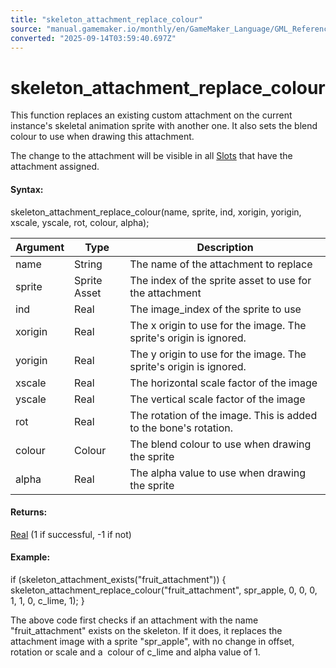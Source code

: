 ```yaml
---
title: "skeleton_attachment_replace_colour"
source: "manual.gamemaker.io/monthly/en/GameMaker_Language/GML_Reference/Asset_Management/Sprites/Skeletal_Animation/Attachments/skeleton_attachment_replace_colour.htm"
converted: "2025-09-14T03:59:40.697Z"
---
```


# skeleton\_attachment\_replace\_colour

This function replaces an existing custom attachment on the current instance's skeletal animation sprite with another one. It also sets the blend colour to use when drawing this attachment.

The change to the attachment will be visible in all [Slots](../Slots/Slots.md) that have the attachment assigned.

#### Syntax:

skeleton\_attachment\_replace\_colour(name, sprite, ind, xorigin, yorigin, xscale, yscale, rot, colour, alpha);

| Argument | Type | Description |
| --- | --- | --- |
| name | String | The name of the attachment to replace |
| sprite | Sprite Asset | The index of the sprite asset to use for the attachment |
| ind | Real | The image_index of the sprite to use |
| xorigin | Real | The x origin to use for the image. The sprite's origin is ignored. |
| yorigin | Real | The y origin to use for the image. The sprite's origin is ignored. |
| xscale | Real | The horizontal scale factor of the image |
| yscale | Real | The vertical scale factor of the image |
| rot | Real | The rotation of the image. This is added to the bone's rotation. |
| colour | Colour | The blend colour to use when drawing the sprite |
| alpha | Real | The alpha value to use when drawing the sprite |

#### Returns:

[Real](../../../../../../../../../GameMaker_Language/GML_Overview/Data_Types.md) (1 if successful, -1 if not)

#### Example:

if (skeleton\_attachment\_exists("fruit\_attachment"))
{
    skeleton\_attachment\_replace\_colour("fruit\_attachment", spr\_apple, 0, 0, 0, 1, 1, 0, c\_lime, 1);
}

The above code first checks if an attachment with the name "fruit\_attachment" exists on the skeleton. If it does, it replaces the attachment image with a sprite "spr\_apple", with no change in offset, rotation or scale and a  colour of c\_lime and alpha value of 1.